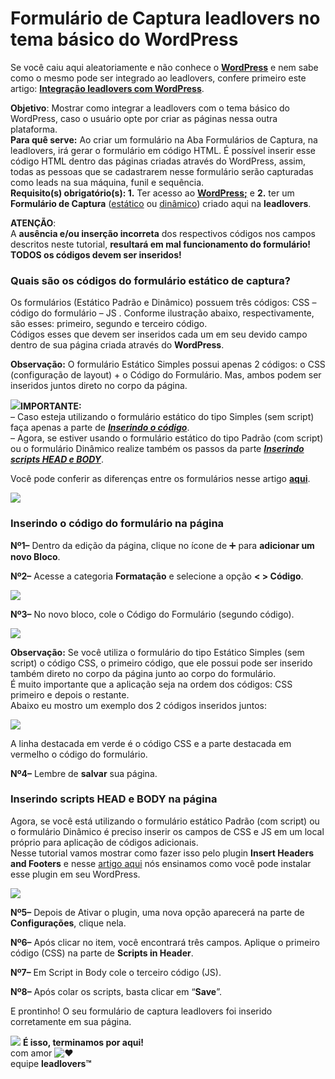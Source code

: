# Formulário de Captura leadlovers no tema básico do WordPress

Se você caiu aqui aleatoriamente e não conhece o [**WordPress**](https://br.wordpress.com/) e nem sabe como o mesmo pode ser integrado ao leadlovers, confere primeiro este artigo: [**Integração leadlovers com WordPress**](https://legado.leadlovers.site/integracao-leadlovers-com-wordpress/).

**Objetivo**: Mostrar como integrar a leadlovers com o tema básico do WordPress, caso o usuário opte por criar as páginas nessa outra plataforma.\
**Para quê serve:** Ao criar um formulário na Aba Formulários de Captura, na leadlovers, irá gerar o formulário em código HTML. É possível inserir esse código HTML dentro das páginas criadas através do WordPress, assim, todas as pessoas que se cadastrarem nesse formulário serão capturadas como leads na sua máquina, funil e sequência.\
**Requisito(s) obrigatório(s): 1.** Ter acesso ao [**WordPress;**](https://wordpress.org/) e **2.** ter um **Formulário de Captura** ([estático](https://suporte.love/criar-formulario-estatico/) ou [dinâmico](https://suporte.love/como-criar-campos-dinamicos-e-como-criar-formulario-dinamico/)) criado aqui na **leadlovers**.

**ATENÇÃO**:\
A **ausência e/ou inserção incorreta** dos respectivos códigos nos campos descritos neste tutorial, **resultará em mal funcionamento do formulário!**\
**TODOS os códigos devem ser inseridos!**

### **Quais são os códigos do formulário estático de captura?**

Os formulários (Estático Padrão e Dinâmico) possuem três códigos:  CSS – código do formulário – JS . Conforme ilustração abaixo, respectivamente, são esses: primeiro, segundo e terceiro código.\
Códigos esses que devem ser inseridos cada um em seu devido campo dentro de sua página criada através do **WordPress**.

**Observação:** O formulário Estático Simples possui apenas 2 códigos: o CSS (configuração de layout) + o Código do Formulário. Mas, ambos podem ser inseridos juntos direto no corpo da página.

[![](https://legado.leadlovers.site/wp-content/uploads/2020/09/atencao1.png)](http://legado.leadlovers.site/wp-content/uploads/2020/09/atencao1.png)**IMPORTANTE:**\
– Caso esteja utilizando o formulário estático do tipo Simples (sem script) faça apenas a parte de [_**Inserindo o código**_](broken-reference).\
– Agora, se estiver usando o formulário estático do tipo Padrão (com script) ou o formulário Dinâmico realize também os passos da parte [_**Inserindo scripts HEAD e BODY**_](broken-reference).

Você pode conferir as diferenças entre os formulários nesse artigo [**aqui**](https://suporte.love/criar-formulario-estatico/).

[![](https://legado.leadlovers.site/wp-content/uploads/2020/09/formulrios-de-captura-teste-2-leadlove.png)](http://legado.leadlovers.site/wp-content/uploads/2020/09/formulrios-de-captura-teste-2-leadlove.png)

### **Inserindo o código do formulário na página**

**Nº1–** Dentro da edição da página, clique no ícone de ➕ para **adicionar um novo Bloco**.

**Nº2–** Acesse a categoria **Formatação** e selecione a opção **< > Código**.

[![](https://legado.leadlovers.site/wp-content/uploads/2020/09/unnamed-file.wp.png)](http://legado.leadlovers.site/wp-content/uploads/2020/09/unnamed-file.wp.png)

**Nº3–** No novo bloco, cole o Código do Formulário (segundo código).

[![](https://legado.leadlovers.site/wp-content/uploads/2020/09/wp1.png)](http://legado.leadlovers.site/wp-content/uploads/2020/09/wp1.png)

**Observação:** Se você utiliza o formulário do tipo Estático Simples (sem script) o código CSS, o primeiro código, que ele possui pode ser inserido também direto no corpo da página junto ao corpo do formulário.\
É muito importante que a aplicação seja na ordem dos códigos: CSS primeiro e depois o restante.\
Abaixo eu mostro um exemplo dos 2 códigos inseridos juntos:

[![](https://legado.leadlovers.site/wp-content/uploads/2020/09/form-simples-1.png)](http://legado.leadlovers.site/wp-content/uploads/2020/09/form-simples-1.png)

A linha destacada em verde é o código CSS e a parte destacada em vermelho o código do formulário.

**Nº4–** Lembre de **salvar** sua página.

### **Inserindo scripts HEAD e BODY na página**

Agora, se você está utilizando o formulário estático Padrão (com script) ou o formulário Dinâmico é preciso inserir os campos de CSS e JS em um local próprio para aplicação de códigos adicionais.\
Nesse tutorial vamos mostrar como fazer isso pelo plugin **Insert Headers and Footers** e nesse [artigo aqui](https://suporte.love/wordpress-plugin-scripts/) nós ensinamos como você pode instalar esse plugin em seu WordPress.

[![](https://legado.leadlovers.site/wp-content/uploads/2020/09/wp2.png)](http://legado.leadlovers.site/wp-content/uploads/2020/09/wp2.png)

**Nº5–** Depois de Ativar o plugin, uma nova opção aparecerá na parte de **Configurações**, clique nela.

**Nº6–** Após clicar no item, você encontrará três campos. Aplique o primeiro código (CSS) na parte de **Scripts in Header**.

**Nº7–** Em Script in Body cole o terceiro código (JS).

**Nº8–** Após colar os scripts, basta clicar em “**Save**”.

E prontinho! O seu formulário de captura leadlovers foi inserido corretamente em sua página.

![](https://legado.leadlovers.site/wp-content/uploads/2020/09/1f3c1.svg) **É isso, terminamos por aqui!**\
com amor ![❤](https://legado.leadlovers.site/wp-content/uploads/2020/09/2764.svg)\
equipe **leadlovers™**
